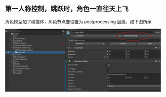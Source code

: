 ## 第一人称控制，跳跃时，角色一直往天上飞

角色模型加了碰撞体，角色节点要设置为 postprocessing 层级，如下图所示


![1718094417048](image/StarterAssets/1718094417048.png)